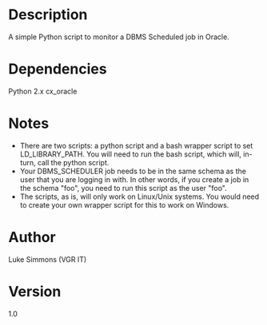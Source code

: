 Description
======
A simple Python script to monitor a DBMS Scheduled job in Oracle.

Dependencies
======
Python 2.x
cx_oracle

Notes
=====
- There are two scripts: a python script and a bash wrapper script to set LD_LIBRARY_PATH. You will need to run the bash script, which will, in-turn, call the python script.
- Your DBMS_SCHEDULER job needs to be in the same schema as the user that you are logging in with. In other words, if you create a job in the schema "foo", you need to run this script as the user "foo".
- The scripts, as is, will only work on Linux/Unix systems. You would need to create your own wrapper script for this to work on Windows. 

Author
=====
Luke Simmons (VGR IT)

Version
=====
1.0
